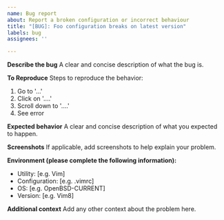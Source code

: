 ```yaml
---
name: Bug report
about: Report a broken configuration or incorrect behaviour
title: "[BUG]: Foo configuration breaks on latest version"
labels: bug
assignees: ''

---
```


**Describe the bug**
A clear and concise description of what the bug is.

**To Reproduce**
Steps to reproduce the behavior:

1. Go to '...'
2. Click on '....'
3. Scroll down to '....'
4. See error

**Expected behavior**
A clear and concise description of what you expected to happen.

**Screenshots**
If applicable, add screenshots to help explain your problem.

**Environment (please complete the following information):**

- Utility: [e.g. Vim]
- Configuration: [e.g. .vimrc]
- OS: [e.g. OpenBSD-CURRENT]
- Version: [e.g. Vim8]

**Additional context**
Add any other context about the problem here.
